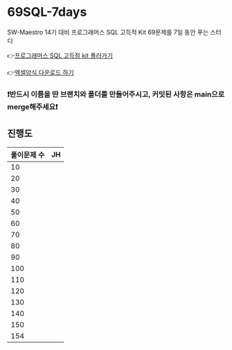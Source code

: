 # 69SQL-7days

SW-Maestro 14기 대비 프로그래머스 SQL 고득적 Kit 69문제를 7일 동안 푸는 스터디

👉[프로그래머스 SQL 고득점 kit 풀러가기](https://school.programmers.co.kr/learn/challenges?tab=sql_practice_kit)

👉[엑셀양식 다운로드 하기](https://docs.google.com/spreadsheets/d/1QXTwCkL-f9BbYO15qe2NCnqzQ03vuOh2ZA_nmWpZCCo/edit#gid=232438775)

### ❗️반드시 이름을 딴 브랜치와 폴더를 만들어주시고, 커밋된 사항은 main으로 merge해주세요❗️

## 진행도

| 풀이문제 수 | JH  |
| ----------- | --- |
| 10          |     |
| 20          |     |
| 30          |     |
| 40          |     |
| 50          |     |
| 60          |     |
| 70          |     |
| 80          |     |
| 90          |     |
| 100         |     |
| 110         |     |
| 120         |     |
| 130         |     |
| 140         |     |
| 150         |     |
| 154         |     |
